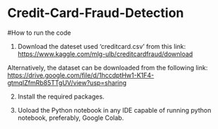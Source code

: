 # Credit-Card-Fraud-Detection
#How to run the code

1. Download the dateset used ‘creditcard.csv’ from this link: https://www.kaggle.com/mlg-ulb/creditcardfraud/download

Alternatively, the dataset can be downloaded from the following link: https://drive.google.com/file/d/1hccdptHw1-K1F4-gtmqIZfmRb85TTgUV/view?usp=sharing


2. Install the required packages.

3. Uoload the Python notebook in any IDE capable of running python notebook, preferably, Google Colab.

